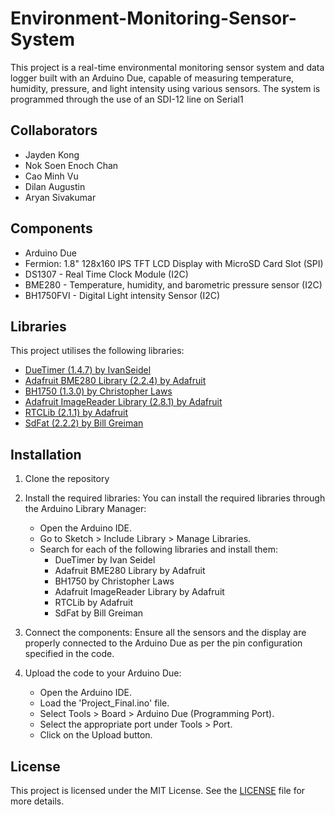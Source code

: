 # Environment-Monitoring-Sensor-System
This project is a real-time environmental monitoring sensor system and data logger built with an Arduino Due, capable of measuring temperature, humidity, pressure, and light intensity using various sensors.
The system is programmed through the use of an SDI-12 line on Serial1

## Collaborators
- Jayden Kong
- Nok Soen Enoch Chan
- Cao Minh Vu
- Dilan Augustin
- Aryan Sivakumar

## Components
- Arduino Due
- Fermion: 1.8" 128x160 IPS TFT LCD Display with MicroSD Card Slot (SPI)
- DS1307 - Real Time Clock Module (I2C)
- BME280 - Temperature, humidity, and barometric pressure sensor (I2C)
- BH1750FVI - Digital Light intensity Sensor (I2C)

## Libraries
This project utilises the following libraries:
- [DueTimer (1.4.7) by IvanSeidel](https://github.com/ivanseidel/DueTimer)
- [Adafruit BME280 Library (2.2.4) by Adafruit](https://github.com/adafruit/Adafruit_BME280_Library)
- [BH1750 (1.3.0) by Christopher Laws](https://github.com/claws/BH1750)
- [Adafruit ImageReader Library (2.8.1) by Adafruit](https://github.com/adafruit/Adafruit_ImageReader)
- [RTCLib (2.1.1) by Adafruit](https://github.com/adafruit/RTClib)
- [SdFat (2.2.2) by Bill Greiman](https://github.com/greiman/SdFat)

## Installation
1. Clone the repository

2. Install the required libraries:
   You can install the required libraries through the Arduino Library Manager:
    - Open the Arduino IDE.
    - Go to Sketch > Include Library > Manage Libraries.
    - Search for each of the following libraries and install them:
      - DueTimer by Ivan Seidel
      - Adafruit BME280 Library by Adafruit
      - BH1750 by Christopher Laws
      - Adafruit ImageReader Library by Adafruit
      - RTCLib by Adafruit
      - SdFat by Bill Greiman

3. Connect the components:
   Ensure all the sensors and the display are properly connected to the Arduino Due as per the pin configuration specified in the code.

4. Upload the code to your Arduino Due:
   - Open the Arduino IDE.
   - Load the 'Project_Final.ino' file.
   - Select Tools > Board > Arduino Due (Programming Port).
   - Select the appropriate port under Tools > Port.
   - Click on the Upload button.

## License
This project is licensed under the MIT License. See the [LICENSE](LICENSE) file for more details.
